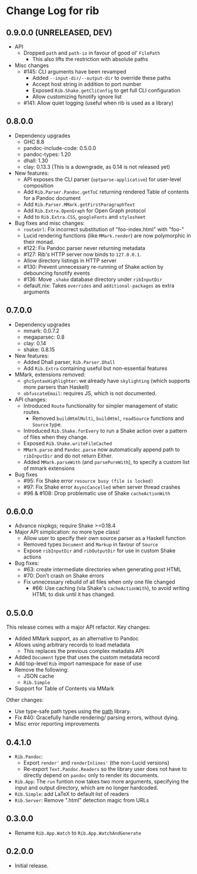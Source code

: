 # Change Log for rib

## 0.9.0.0 (UNRELEASED, DEV)

- API
  - Dropped `path` and `path-io` in favour of good ol' `FilePath`
    - This also lifts the restriction with absolute paths
- Misc changes
  - #145: CLI arguments have been revamped
    - Added `--input-dir/--output-dir` to override these paths
    - Accept host string in addition to port number
    - Exposed `Rib.Shake.getCliConfig` to get full CLI configuration
    - Allow customizing fsnotify ignore list
  - #141: Allow quiet logging (useful when rib is used as a library)

## 0.8.0.0

- Dependency upgrades
  - GHC 8.8
  - pandoc-include-code: 0.5.0.0
  - pandoc-types: 1.20
  - dhall: 1.30
  - clay: 0.13.3 (This is a downgrade, as 0.14 is not released yet)
- New features:
  - API exposes the CLI parser (`optparse-applicative`) for user-level composition
  - Add `Rib.Parser.Pandoc.getToC` returning rendered Table of contents for a Pandoc document
  - Add `Rib.Parser.MMark.getFirstParagraphText`
  - Add `Rib.Extra.OpenGraph` for Open Graph protocol
  - Add to `Rib.Extra.CSS`, `googleFonts` and `stylesheet`
- Bug fixes and misc changes:
  - `routeUrl`: Fix incorrect substitution of "foo-index.html" with "foo-"
  - Lucid rendering functions (like `MMark.render`) are now polymorphic in their monad.
  - #122: Fix Pandoc parser never returning metadata
  - #127: Rib's HTTP server now binds to `127.0.0.1`.
  - Allow directory listings in HTTP server
  - #130: Prevent unnecessary re-running of Shake action by debouncing fsnotify events
  - #136: Move `.shake` database directory under `ribInputDir`
  - default.nix: Takes `overrides` and `additional-packages` as extra arguments

## 0.7.0.0

- Dependency upgrades
  - mmark: 0.0.7.2
  - megaparsec: 0.8
  - clay: 0.14
  - shake: 0.8.15
- New features:
  - Added Dhall parser, `Rib.Parser.Dhall`
  - Add `Rib.Extra` containing useful but non-essential features
- MMark, extensions removed:
  - `ghcSyntaxHighlighter`: we already have `skylighting` (which supports more parsers than Haskell)
  - `obfuscateEmail`: requires JS, which is not documented.
- API changes:
  - Introduced `Route` functionality for simpler management of static routes.
    - Removed `buildHtmlMulti`, `buildHtml`, `readSource` functions and `Source` type.
  - Introduced `Rib.Shake.forEvery` to run a Shake action over a pattern of files when they change.
  - Exposed `Rib.Shake.writeFileCached`
  - `MMark.parse` and `Pandoc.parse` now automatically append path to `ribInputDir` and do not return Either.
  - Added `MMark.parseWith` (and `parsePureWith`), to specify a custom list of mmark extensions
- Bug fixes
  - #95: Fix Shake error `resource busy (file is locked)`
  - #97: Fix Shake error `AsyncCancelled` when server thread crashes
  - #96 & #108: Drop problematic use of Shake `cacheActionWith`

## 0.6.0.0

- Advance nixpkgs; require Shake >=0.18.4
- Major API simplication: no more type class!
  - Allow user to specify their own source parser as a Haskell function
  - Removed types `Document` and `Markup` in favour of `Source`
  - Expose `ribInputDir` and `ribOutputDir` for use in custom Shake actions
- Bug fixes:
  - #63: create intermediate directories when generating post HTML
  - #70: Don't crash on Shake errors
  - Fix unnecessary rebuild of all files when only one file changed
    - #66: Use caching (via Shake's `cacheActionWith`), to avoid writing HTML to disk until it has changed.

## 0.5.0.0

This release comes with a major API refactor. Key changes:

- Added MMark support, as an alternative to Pandoc
- Allows using arbitrary records to load metadata
  - This replaces the previous complex metadata API
- Added `Document` type that uses the custom metadata record
- Add top-level `Rib` import namespace for ease of use
- Remove the following:
  - JSON cache
  - `Rib.Simple`
- Support for Table of Contents via MMark

Other changes:

- Use type-safe path types using the [path](http://hackage.haskell.org/package/path) library.
- Fix #40: Gracefully handle rendering/ parsing errors, without dying.
- Misc error reporting improvements

## 0.4.1.0

- `Rib.Pandoc`: 
  - Export `render'` and `renderInlines'` (the non-Lucid versions)
  - Re-export `Text.Pandoc.Readers` so the library user does not have to directly depend on `pandoc` only to render its documents.
- `Rib.App`: The `run` funtion now takes two more arguments, specifying the input and output directory, which are no longer hardcoded.
- `Rib.Simple`: add LaTeX to default list of readers
- `Rib.Server`: Remove ".html" detection magic from URLs

## 0.3.0.0

- Rename `Rib.App.Watch` to `Rib.App.WatchAndGenerate`

## 0.2.0.0

- Initial release.
